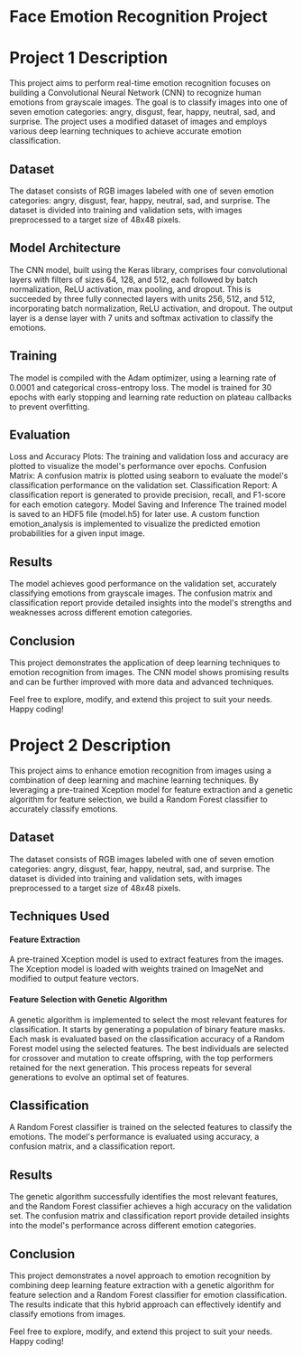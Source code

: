 # Face Emotion Recognition Project
# Project 1 Description
This project aims to perform real-time emotion recognition focuses on building a Convolutional Neural Network (CNN) to recognize human emotions from grayscale images. The goal is to classify images into one of seven emotion categories: angry, disgust, fear, happy, neutral, sad, and surprise. The project uses a modified dataset of images and employs various deep learning techniques to achieve accurate emotion classification.

## Dataset
The dataset consists of RGB images labeled with one of seven emotion categories: angry, disgust, fear, happy, neutral, sad, and surprise. The dataset is divided into training and validation sets, with images preprocessed to a target size of 48x48 pixels.

## Model Architecture
The CNN model, built using the Keras library, comprises four convolutional layers with filters of sizes 64, 128, and 512, each followed by batch normalization, ReLU activation, max pooling, and dropout. This is succeeded by three fully connected layers with units 256, 512, and 512, incorporating batch normalization, ReLU activation, and dropout. The output layer is a dense layer with 7 units and softmax activation to classify the emotions.

## Training
The model is compiled with the Adam optimizer, using a learning rate of 0.0001 and categorical cross-entropy loss. The model is trained for 30 epochs with early stopping and learning rate reduction on plateau callbacks to prevent overfitting.

## Evaluation
Loss and Accuracy Plots: The training and validation loss and accuracy are plotted to visualize the model's performance over epochs.
Confusion Matrix: A confusion matrix is plotted using seaborn to evaluate the model's classification performance on the validation set.
Classification Report: A classification report is generated to provide precision, recall, and F1-score for each emotion category.
Model Saving and Inference
The trained model is saved to an HDF5 file (model.h5) for later use. A custom function emotion_analysis is implemented to visualize the predicted emotion probabilities for a given input image.

## Results
The model achieves good performance on the validation set, accurately classifying emotions from grayscale images. The confusion matrix and classification report provide detailed insights into the model's strengths and weaknesses across different emotion categories.

## Conclusion
This project demonstrates the application of deep learning techniques to emotion recognition from images. The CNN model shows promising results and can be further improved with more data and advanced techniques.

Feel free to explore, modify, and extend this project to suit your needs. Happy coding!

# Project 2 Description 
This project aims to enhance emotion recognition from images using a combination of deep learning and machine learning techniques. By leveraging a pre-trained Xception model for feature extraction and a genetic algorithm for feature selection, we build a Random Forest classifier to accurately classify emotions.

## Dataset
The dataset consists of RGB images labeled with one of seven emotion categories: angry, disgust, fear, happy, neutral, sad, and surprise. The dataset is divided into training and validation sets, with images preprocessed to a target size of 48x48 pixels.

## Techniques Used
#### Feature Extraction
A pre-trained Xception model is used to extract features from the images. The Xception model is loaded with weights trained on ImageNet and modified to output feature vectors.

#### Feature Selection with Genetic Algorithm
A genetic algorithm is implemented to select the most relevant features for classification. It starts by generating a population of binary feature masks. Each mask is evaluated based on the classification accuracy of a Random Forest model using the selected features. The best individuals are selected for crossover and mutation to create offspring, with the top performers retained for the next generation. This process repeats for several generations to evolve an optimal set of features.

## Classification
A Random Forest classifier is trained on the selected features to classify the emotions. The model's performance is evaluated using accuracy, a confusion matrix, and a classification report.

## Results
The genetic algorithm successfully identifies the most relevant features, and the Random Forest classifier achieves a high accuracy on the validation set. The confusion matrix and classification report provide detailed insights into the model's performance across different emotion categories.

## Conclusion
This project demonstrates a novel approach to emotion recognition by combining deep learning feature extraction with a genetic algorithm for feature selection and a Random Forest classifier for emotion classification. The results indicate that this hybrid approach can effectively identify and classify emotions from images.

Feel free to explore, modify, and extend this project to suit your needs. Happy coding!






